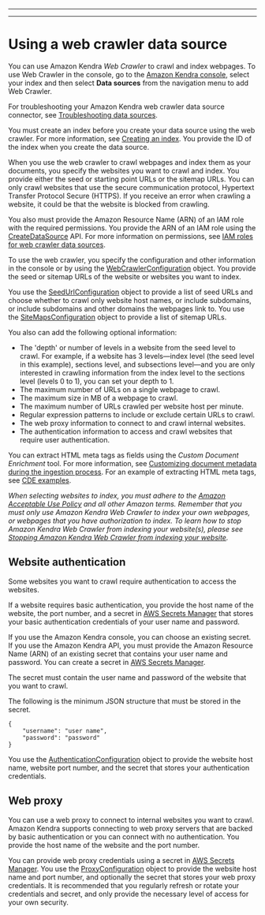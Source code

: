 --------

--------

# Using a web crawler data source<a name="data-source-web-crawler"></a>

You can use Amazon Kendra *Web Crawler* to crawl and index webpages\. To use Web Crawler in the console, go to the [Amazon Kendra console](https://console.aws.amazon.com/kendra/), select your index and then select **Data sources** from the navigation menu to add Web Crawler\.

For troubleshooting your Amazon Kendra web crawler data source connector, see [Troubleshooting data sources](troubleshooting-data-sources.md)\.

You must create an index before you create your data source using the web crawler\. For more information, see [Creating an index](https://docs.aws.amazon.com/kendra/latest/dg/create-index.html)\. You provide the ID of the index when you create the data source\.

When you use the web crawler to crawl webpages and index them as your documents, you specify the websites you want to crawl and index\. You provide either the seed or starting point URLs or the sitemap URLs\. You can only crawl websites that use the secure communication protocol, Hypertext Transfer Protocol Secure \(HTTPS\)\. If you receive an error when crawling a website, it could be that the website is blocked from crawling\.

You also must provide the Amazon Resource Name \(ARN\) of an IAM role with the required permissions\. You provide the ARN of an IAM role using the [CreateDataSource](https://docs.aws.amazon.com/kendra/latest/dg/API_CreateDataSource.html) API\. For more information on permissions, see [IAM roles for web crawler data sources](https://docs.aws.amazon.com/kendra/latest/dg/iam-roles.html#iam-roles-ds)\.

To use the web crawler, you specify the configuration and other information in the console or by using the [WebCrawlerConfiguration](https://docs.aws.amazon.com/kendra/latest/dg/API_WebCrawlerConfiguration.html) object\. You provide the seed or sitemap URLs of the website or websites you want to index\.

You use the [SeedUrlConfiguration](https://docs.aws.amazon.com/kendra/latest/dg/API_SeedUrlConfiguration.html) object to provide a list of seed URLs and choose whether to crawl only website host names, or include subdomains, or include subdomains and other domains the webpages link to\. You use the [SiteMapsConfiguration](https://docs.aws.amazon.com/kendra/latest/dg/API_SiteMapsConfiguration.html) object to provide a list of sitemap URLs\.

You also can add the following optional information:
+ The 'depth' or number of levels in a website from the seed level to crawl\. For example, if a website has 3 levels—index level \(the seed level in this example\), sections level, and subsections level—and you are only interested in crawling information from the index level to the sections level \(levels 0 to 1\), you can set your depth to 1\.
+ The maximum number of URLs on a single webpage to crawl\.
+ The maximum size in MB of a webpage to crawl\.
+ The maximum number of URLs crawled per website host per minute\.
+ Regular expression patterns to include or exclude certain URLs to crawl\.
+ The web proxy information to connect to and crawl internal websites\.
+ The authentication information to access and crawl websites that require user authentication\.

You can extract HTML meta tags as fields using the *Custom Document Enrichment* tool\. For more information, see [Customizing document metadata during the ingestion process](https://docs.aws.amazon.com/kendra/latest/dg/custom-document-enrichment.html)\. For an example of extracting HTML meta tags, see [CDE examples](https://github.com/aws-samples/amazon-kendra-cde-examples)\.

*When selecting websites to index, you must adhere to the [Amazon Acceptable Use Policy](https://aws.amazon.com/aup/) and all other Amazon terms\. Remember that you must only use Amazon Kendra Web Crawler to index your own webpages, or webpages that you have authorization to index\. To learn how to stop Amazon Kendra Web Crawler from indexing your website\(s\), please see [Stopping Amazon Kendra Web Crawler from indexing your website](https://docs.aws.amazon.com/kendra/latest/dg/stop-web-crawler.html)\.*

## Website authentication<a name="website-user-auth"></a>

Some websites you want to crawl require authentication to access the websites\.

If a website requires basic authentication, you provide the host name of the website, the port number, and a secret in [AWS Secrets Manager](https://docs.aws.amazon.com/secretsmanager/latest/userguide/intro.html) that stores your basic authentication credentials of your user name and password\.

If you use the Amazon Kendra console, you can choose an existing secret\. If you use the Amazon Kendra API, you must provide the Amazon Resource Name \(ARN\) of an existing secret that contains your user name and password\. You can create a secret in [AWS Secrets Manager](https://docs.aws.amazon.com/secretsmanager/latest/userguide/intro.html)\.

The secret must contain the user name and password of the website that you want to crawl\.

The following is the minimum JSON structure that must be stored in the secret\.

```
{
    "username": "user name",
    "password": "password"
}
```

You use the [AuthenticationConfiguration](https://docs.aws.amazon.com/kendra/latest/dg/API_AuthenticationConfiguration.html) object to provide the website host name, website port number, and the secret that stores your authentication credentials\.

## Web proxy<a name="web-proxy-web-crawler"></a>

You can use a web proxy to connect to internal websites you want to crawl\. Amazon Kendra supports connecting to web proxy servers that are backed by basic authentication or you can connect with no authentication\. You provide the host name of the website and the port number\.

You can provide web proxy credentials using a secret in [AWS Secrets Manager](https://docs.aws.amazon.com/secretsmanager/latest/userguide/intro.html)\. You use the [ProxyConfiguration](https://docs.aws.amazon.com/kendra/latest/dg/API_ProxyConfiguration.html) object to provide the website host name and port number, and optionally the secret that stores your web proxy credentials\. It is recommended that you regularly refresh or rotate your credentials and secret, and only provide the necessary level of access for your own security\.